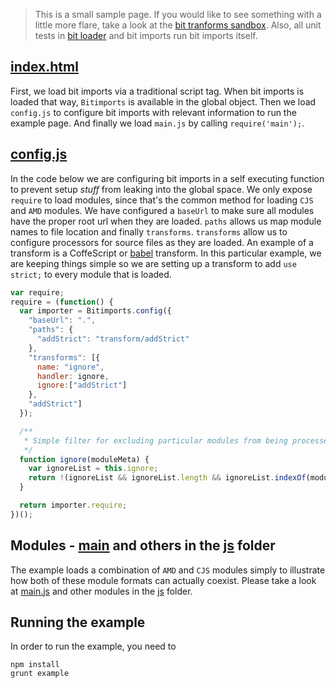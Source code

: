 > This is a small sample page.  If you would like to see something with a little more flare, take a look at the [bit tranforms sandbox](https://github.com/MiguelCastillo/bit-transforms-sandbox).  Also, all unit tests in [bit loader](https://github.com/MiguelCastillo/bit-loader) and bit imports run bit imports itself.

## [index.html](index.html)

First, we load bit imports via a traditional script tag. When bit imports is loaded that way, `Bitimports` is available in the global object. Then we load `config.js` to configure bit imports with relevant information to run the example page.  And finally we load `main.js` by calling `require('main');`.

## [config.js](config.js)

In the code below we are configuring bit imports in a self executing function to prevent setup *stuff* from leaking into the global space. We only expose `require` to load modules, since that's the common method for loading `CJS` and `AMD` modules.  We have configured a `baseUrl` to make sure all modules have the proper root url when they are loaded.  `paths` allows us map module names to file location and finally `transforms`. `transforms` allow us to configure processors for source files as they are loaded. An example of a transform is a CoffeScript or [babel](https://github.com/babel/babel) transform.  In this particular example, we are keeping things simple so we are setting up a transform to add `use strict;` to every module that is loaded.

``` javascript
var require;
require = (function() {
  var importer = Bitimports.config({
    "baseUrl": ".",
    "paths": {
      "addStrict": "transform/addStrict"
    },
    "transforms": [{
      name: "ignore",
      handler: ignore,
      ignore:["addStrict"]
    },
    "addStrict"]
  });

  /**
   * Simple filter for excluding particular modules from being processed by the transformation pipeline.
   */
  function ignore(moduleMeta) {
    var ignoreList = this.ignore;
    return !(ignoreList && ignoreList.length && ignoreList.indexOf(moduleMeta.name) !== -1);
  }

  return importer.require;
})();
```

## Modules - [main](main.js) and others in the [js](js) folder

The example loads a combination of `AMD` and `CJS` modules simply to illustrate how both of these module formats can actually coexist. Please take a look at [main.js](main.js) and other modules in the [js](js) folder.

## Running the example

In order to run the example, you need to

```
npm install
grunt example
```
